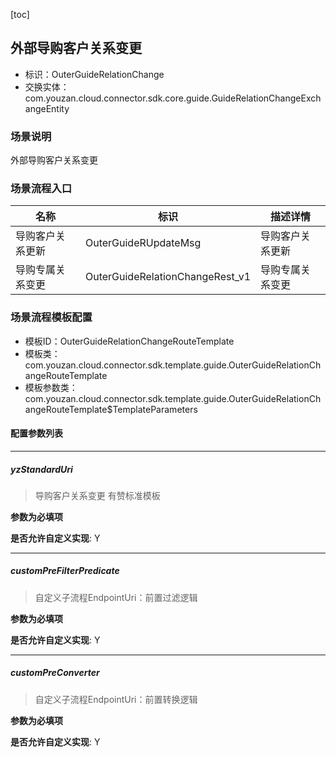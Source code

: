 [toc]

## 外部导购客户关系变更
- 标识：OuterGuideRelationChange
- 交换实体：com.youzan.cloud.connector.sdk.core.guide.GuideRelationChangeExchangeEntity
### 场景说明
外部导购客户关系变更
### 场景流程入口

名称 | 标识 | 描述详情
---|---|---
导购客户关系更新 | OuterGuideRUpdateMsg | 导购客户关系更新
导购专属关系变更 | OuterGuideRelationChangeRest_v1 | 导购专属关系变更

### 场景流程模板配置
- 模板ID：OuterGuideRelationChangeRouteTemplate
- 模板类：com.youzan.cloud.connector.sdk.template.guide.OuterGuideRelationChangeRouteTemplate
- 模板参数类：com.youzan.cloud.connector.sdk.template.guide.OuterGuideRelationChangeRouteTemplate$TemplateParameters

#### 配置参数列表

---
##### yzStandardUri
> 导购客户关系变更 有赞标准模板

**参数为必填项**


**是否允许自定义实现**: Y

---
##### customPreFilterPredicate
> 自定义子流程EndpointUri：前置过滤逻辑

**参数为必填项**


**是否允许自定义实现**: Y

---
##### customPreConverter
> 自定义子流程EndpointUri：前置转换逻辑

**参数为必填项**


**是否允许自定义实现**: Y


